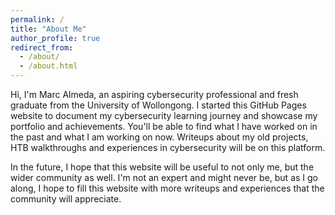 ```yaml
---
permalink: /
title: "About Me"
author_profile: true
redirect_from: 
  - /about/
  - /about.html
---
```

Hi, I'm Marc Almeda, an aspiring cybersecurity professional and fresh graduate from the University of Wollongong. 
I started this GitHub Pages website to document my cybersecurity learning journey and showcase my portfolio and achievements.
You'll be able to find what I have worked on in the past and what I am working on now.
Writeups about my old projects, HTB walkthroughs and experiences in cybersecurity will be on this platform.

In the future, I hope that this website will be useful to not only me, but the wider community as well.
I'm not an expert and might never be, but as I go along, I hope to fill this website with more writeups and
experiences that the community will appreciate.



